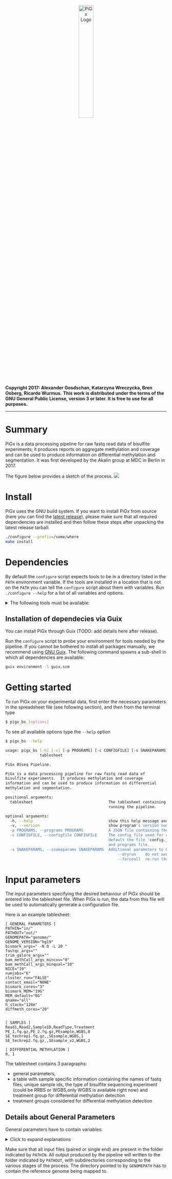 

<a name="logo"/>
<div align="center">
<img src="images/Logo_PiGx.png" alt="PiGx Logo"  width="30%" height="30%" ></img>
</a>
</div>

**Copyright 2017: Alexander Gosdschan, Katarzyna Wreczycka, Bren Osberg, Ricardo Wurmus.**
**This work is distributed under the terms of the GNU General Public License, version 3 or later.  It is free to use for all purposes.**

-----
# Summary

PiGx is a data processing pipeline for raw fastq read data of bisulfite experiments; it produces reports on aggregate methylation and  coverage and can be used to produce information on differential methylation and segmentation. It was first developed by the Akalin group at MDC in Berlin in 2017.

The figure below provides a sketch of the process.
![](images/pipelineIO_BSseq.png )


# Install

PiGx uses the GNU build system.  If you want to install PiGx from
source (here you can find the [latest release](https://github.com/BIMSBbioinfo/pigx_bsseq/releases/latest)), please make sure that all required dependencies are installed and 
then follow these steps after unpacking the latest release tarball:

```sh
./configure --prefix=/some/where
make install
```

# Dependencies

By default the `configure` script expects tools to be in a directory
listed in the `PATH` environment variable.  If the tools are installed
in a location that is not on the `PATH` you can tell the `configure`
script about them with variables.  Run `./configure --help` for a list
of all variables and options.

<details>
  <summary>The following tools must be available:</summary>
  
 - fastqc
 - trim_galore
 - cutadapt
 - bismark_genome_preparation
 - deduplicate_bismark
 - bismark
 - bowtie2
 - samtools [>=1.3]
 - snakemake
 - Python [>=3.5]
 - [pandoc](http://pandoc.org/)
 - [pandoc-citeproc](http://pandoc.org/)
 - R
 - [methylKit](https://github.com/al2na/methylKit) [>=1.3.1]
 - [genomation](http://bioinformatics.mdc-berlin.de/genomation/)
 - [GenomeInfoDb](https://www.bioconductor.org/packages/release/bioc/html/GenomeInfoDb.html)
 - [DT](https://rstudio.github.io/DT/) 
 - [annotationhub](https://www.bioconductor.org/packages/release/bioc/html/AnnotationHub.html)
 - [rtracklayer](http://bioconductor.org/packages/release/bioc/html/rtracklayer.html)
 - [rmarkdown](http://rmarkdown.rstudio.com/) [>=1.5]
 - [bookdown](https://github.com/rstudio/bookdown/)

All of these dependencies must be present in the environment at
configuration time.
</details>


## Installation of dependecies via Guix


You can install PiGx through Guix (TODO: add details here after release).

Run the `configure` script to probe your environment for tools needed
by the pipeline.  If you cannot be bothered to install all packages
manually, we recommend using [GNU Guix](https://gnu.org/s/guix).  The
following command spawns a sub-shell in which all dependencies are
available:

```sh
guix environment -l guix.scm
```

# Getting started

To run PiGx on your experimental data, first enter the necessary parameters in the spreadsheet file (see following section), and then from the terminal type

```sh
$ pigx_bs [options]
```
To see all available options type the `--help` option
```sh
$ pigx_bs --help

usage: pigx_bs [-h] [-v] [-p PROGRAMS] [-c CONFIGFILE] [-s SNAKEPARAMS]
               tablesheet

PiGx BSseq Pipeline.

PiGx is a data processing pipeline for raw fastq read data of
bisulfite experiments.  It produces methylation and coverage
information and can be used to produce information on differential
methylation and segmentation.

positional arguments:
  tablesheet                                 The tablesheet containing the basic configuration information for
                                             running the pipeline.

optional arguments:
  -h, --help                                 show this help message and exit
  -v, --version                              show program's version number and exit
  -p PROGRAMS, --programs PROGRAMS           A JSON file containing the absolute paths of the required tools.
  -c CONFIGFILE, --configfile CONFIGFILE     The config file used for calling the underlying snakemake process.  By
                                             default the file 'config.json' is dynamically created from tablesheet
                                             and programs file.
  -s SNAKEPARAMS, --snakeparams SNAKEPARAMS  Additional parameters to be passed down to snakemake, e.g.
                                                 --dryrun    do not execute anything
                                                 --forceall  re-run the whole pipeline
```

# Input parameters

The input parameters specifying the desired behaviour of PiGx should
be entered into the tablesheet file.  When PiGx is run, the data from
this file will be used to automatically generate a configuration file.

Here is an example tablesheet:
```
[ GENERAL PARAMETERS ]
PATHIN="in/"
PATHOUT="out/"
GENOMEPATH="genome/"
GENOME_VERSION="hg19"
bismark_args=" -N 0 -L 20 "
fastqc_args=""
trim_galore_args=""
bam_methCall_args_mincov="0"
bam_methCall_args_minqual="10"
NICE="19"
numjobs="6"
cluster_run="FALSE"
contact_email="NONE"
bismark_cores="3"
bismark_MEM="19G"
MEM_default="8G"
qname="all"
h_stack="128m"
diffmeth_cores="20"


[ SAMPLES ]
Read1,Read2,SampleID,ReadType,Treatment
PE_1.fq.gz,PE_2.fq.gz,PEsample,WGBS,0
SE_techrep1.fq.gz,,SEsample,WGBS,1
SE_techrep2.fq.gz,,SEsample_v2,WGBS,2

[ DIFFERENTIAL METHYLATION ]
0, 1
```

The tablesheet contains 3 paragraphs: 
- general parameters, 
- a table with sample specific information containing the names of fastq files, unique sample ids, the type of bisulfite sequencing experiment (could be RRBS or WGBS,only WGBS is available right now) and treatment group for differential methylation detection
- treatment groups considered for differential methylation detection

## Details about General Parameters

General parameters have to contain variables:

<details>
  <summary>Click to expand explanations</summary>

| Variable name | description |
| ------------- |:-----------:|
| PATHIN        | string: location of the experimental\nall input data files (.fastq[.gz\|.bz2])   |
| PATHOUT       | string: ultimate location of the output data and report files   |
| GENOMEPATH    | string: location of the reference genome data for alignment   |
| GENOME_VERSION| string: an UCSC assembly release name e.g. "hg19"
| bismark_args  | string: optional arguments supplied to bismark during alignment. See the [Bismark User Guide], e.g. " -N 0 -L 20 "
| fastqc_args  | string: optional arguments supplied to FastQC during alignment. See the [FastQC](https://www.bioinformatics.babraham.ac.uk/projects/fastqc/), e.g. ""
| trim_galore_args | string: optional arguments supplied to Trim Galore! during alignment. See the [Trim Galore!](https://www.bioinformatics.babraham.ac.uk/projects/trim_galore/) e.g. "" 
| bam_methCall_args_mincov | string: minimum read coverage to be included in the methylKit objects. defaults to 10. Any methylated base/region in the text files below the mincov value will be ignored.
| bam_methCall_args_minqual | string: minimum phred quality score to call a methylation status for a base, e.g. "10"
| cluster_run | string: a boolean whether the pipeline should be run on cluster, e.g. "FALSE"
| numjobs | string: number of jobs sent to cluster, e.g. "6"
| contact_email | string: email address to which information about cluster job is sent
| bismark_cores | string: number of cores used by bismark, e.g. "3"
| bismark_MEM | string: amount of memory used by bismark, e.g. "19G"
| MEM_default | string: amount of memory used for all jobs besides bismark, e.g. "8G"
| qname | string: queue name (used for cluster jobs), e.g. "all"
| h_stack | string: stack size limit (used for cluster jobs), e.g. "128m"
| diffmeth_cores | integer: denoting how many cores should be used for parallel differential methylation calculations
| NICE          | integer: from -20 to 19; higher values make the program execution less demanding on computational resources 

</details>
 
 
Make sure that all input files (paired or single end) are present in the folder
indicated by `PATHIN`. All output produced by the pipeline will written to the folder indicated by `PATHOUT`,
with subdirectories corresponding to the various stages of the process.
The directory pointed to by `GENOMEPATH` has to contain the reference genome being mapped to.
